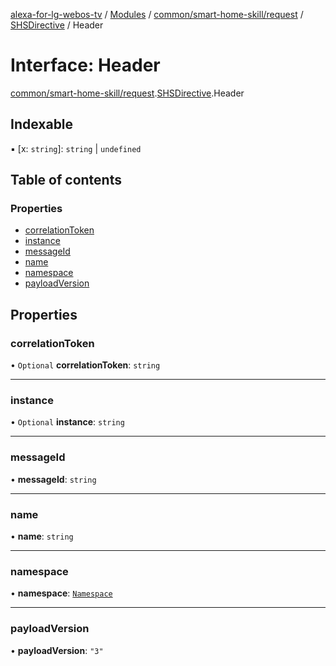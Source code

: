 [alexa-for-lg-webos-tv](../README.md) / [Modules](../modules.md) / [common/smart-home-skill/request](../modules/common_smart_home_skill_request.md) / [SHSDirective](../modules/common_smart_home_skill_request.SHSDirective.md) / Header

# Interface: Header

[common/smart-home-skill/request](../modules/common_smart_home_skill_request.md).[SHSDirective](../modules/common_smart_home_skill_request.SHSDirective.md).Header

## Indexable

▪ [x: `string`]: `string` \| `undefined`

## Table of contents

### Properties

- [correlationToken](common_smart_home_skill_request.SHSDirective.Header-1.md#correlationtoken)
- [instance](common_smart_home_skill_request.SHSDirective.Header-1.md#instance)
- [messageId](common_smart_home_skill_request.SHSDirective.Header-1.md#messageid)
- [name](common_smart_home_skill_request.SHSDirective.Header-1.md#name)
- [namespace](common_smart_home_skill_request.SHSDirective.Header-1.md#namespace)
- [payloadVersion](common_smart_home_skill_request.SHSDirective.Header-1.md#payloadversion)

## Properties

### correlationToken

• `Optional` **correlationToken**: `string`

___

### instance

• `Optional` **instance**: `string`

___

### messageId

• **messageId**: `string`

___

### name

• **name**: `string`

___

### namespace

• **namespace**: [`Namespace`](../modules/common_smart_home_skill_request.SHSDirective.Header.md#namespace)

___

### payloadVersion

• **payloadVersion**: ``"3"``
